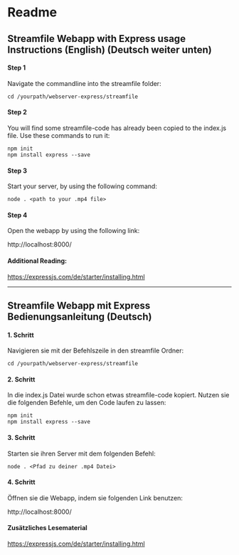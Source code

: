 # Readme

## Streamfile Webapp with Express usage Instructions (English) (Deutsch weiter unten)

#### Step 1

Navigate the commandline into the streamfile folder:

    cd /yourpath/webserver-express/streamfile

#### Step 2

You will find some streamfile-code has already been copied to the index.js file. Use these commands to run it:

    npm init  
    npm install express --save

#### Step 3

Start your server, by using the following command:

    node . <path to your .mp4 file>

#### Step 4

Open the webapp by using the following link: 

http://localhost:8000/

#### Additional Reading:

https://expressjs.com/de/starter/installing.html

---


## Streamfile Webapp mit Express Bedienungsanleitung (Deutsch)

#### 1. Schritt

Navigieren sie mit der Befehlszeile in den streamfile Ordner:

    cd /yourpath/webserver-express/streamfile

#### 2. Schritt

In die index.js Datei wurde schon etwas streamfile-code kopiert. Nutzen sie die folgenden Befehle, um den Code laufen zu lassen:

    npm init  
    npm install express --save


#### 3. Schritt

Starten sie ihren Server mit dem folgenden Befehl:

    node . <Pfad zu deiner .mp4 Datei>


#### 4. Schritt

Öffnen sie die Webapp, indem sie folgenden Link benutzen:

http://localhost:8000/

#### Zusätzliches Lesematerial

https://expressjs.com/de/starter/installing.html
